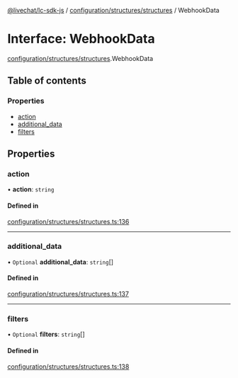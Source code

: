 [@livechat/lc-sdk-js](../README.md) / [configuration/structures/structures](../modules/configuration_structures_structures.md) / WebhookData

# Interface: WebhookData

[configuration/structures/structures](../modules/configuration_structures_structures.md).WebhookData

## Table of contents

### Properties

- [action](configuration_structures_structures.WebhookData.md#action)
- [additional\_data](configuration_structures_structures.WebhookData.md#additional_data)
- [filters](configuration_structures_structures.WebhookData.md#filters)

## Properties

### action

• **action**: `string`

#### Defined in

[configuration/structures/structures.ts:136](https://github.com/livechat/lc-sdk-js/blob/10347df/src/configuration/structures/structures.ts#L136)

___

### additional\_data

• `Optional` **additional\_data**: `string`[]

#### Defined in

[configuration/structures/structures.ts:137](https://github.com/livechat/lc-sdk-js/blob/10347df/src/configuration/structures/structures.ts#L137)

___

### filters

• `Optional` **filters**: `string`[]

#### Defined in

[configuration/structures/structures.ts:138](https://github.com/livechat/lc-sdk-js/blob/10347df/src/configuration/structures/structures.ts#L138)
